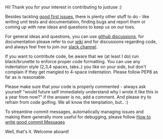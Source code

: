 Hi! Thank you for your interest in contributing to justuse :)

Besides tackling [good first issues](https://github.com/amogorkon/justuse/issues?q=is%3Aopen+is%3Aissue+label%3A%22good+first+issue%22), there is plenty other stuff to do - like writing unit tests and documentation, finding bugs and report them or coming up with new ideas and questions to keep us on our toes.

For general ideas and questions, you can use [github discussions](https://github.com/amogorkon/justuse/discussions), for documentation please refer to our [wiki](https://github.com/amogorkon/justuse/wiki) and for discussions regarding code, and always feel free to join our [slack channel](https://app.slack.com/client/T0297SNMCHY).

If you want to contribute code, be aware that we (at least I do) run black/brunette to enforce proper code formatting. 
You can use any indentation style (2,3,4 spaces, tabs..) you like on your side, but don't complain if they get mangled to 4-space indentation. Please follow PEP8 as far as is reasonable.

Please make sure that your code is properly commented - always ask yourself "would future self immediately understand why I wrote it like this in a year from now?" if the answer is no, add a comment.
And please try to refrain from code golfing. We all know the temptation, but.. :)

To streamline commit messages, automatically managing issues and making them generally more useful for debugging, please follow [How to write good commit Messages](https://chiamakaikeanyi.dev/how-to-write-good-git-commit-messages/)

Well, that's it. Welcome aboard!
